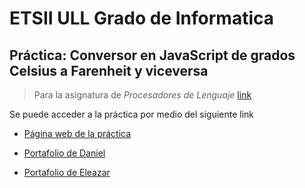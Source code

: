 # ETSII ULL Grado de Informatica

## Práctica: Conversor en JavaScript de grados Celsius a Farenheit y viceversa

> Para la asignatura de *Procesadores de Lenguaje* [link](https://campusvirtual.ull.es/1516/course/view.php?id=178)

Se puede acceder a la práctica por medio del siguiente link

- [Página web de la práctica](http://elediaz.github.io/conversor-de-temperatura-simple-ele-daniel)

- [Portafolio de Daniel](http://alu0100783230.github.io/)

- [Portafolio de Eleazar](http://elediaz.github.io/public/portafolio.html)